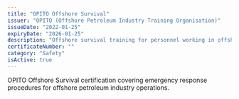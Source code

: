 ```yaml
---
title: "OPITO Offshore Survival"
issuer: "OPITO (Offshore Petroleum Industry Training Organisation)"
issueDate: "2022-01-25"
expiryDate: "2026-01-25"
description: "Offshore survival training for personnel working in offshore petroleum industry"
certificateNumber: ""
category: "Safety"
isActive: true
---
```


OPITO Offshore Survival certification covering emergency response procedures for offshore petroleum industry operations. 